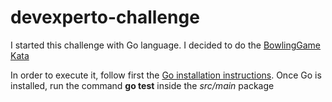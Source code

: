 # devexperto-challenge

I started this challenge with Go language. I decided to do the [BowlingGame Kata](http://butunclebob.com/ArticleS.UncleBob.TheBowlingGameKata)

In order to execute it, follow first the [Go installation instructions](https://golang.org/doc/install).
Once Go is installed, run the command **go test** inside the *src/main* package
